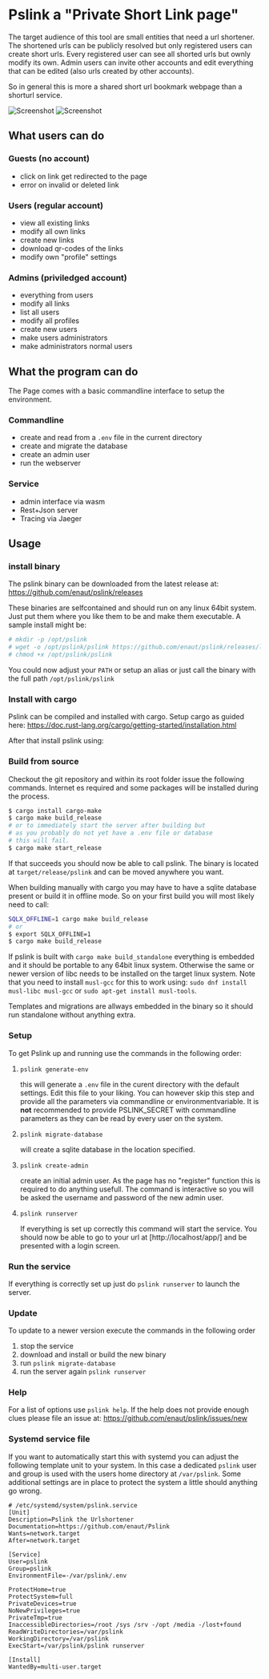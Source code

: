 # Pslink a "Private Short Link page"

The target audience of this tool are small entities that need a url shortener. The shortened urls can be publicly resolved but only registered users can create short urls. Every registered user can see all shorted urls but ownly modify its own. Admin users can invite other accounts and edit everything that can be edited (also urls created by other accounts).

So in general this is more a shared short url bookmark webpage than a shorturl service.

![Screenshot](./doc/img/screenshot.png)
![Screenshot](./doc/img/screenshot_edit.png)

## What users can do

  ### Guests (no account)

  * click on link get redirected to the page
  * error on invalid or deleted link

  ### Users (regular account)

  * view all existing links
  * modify all own links
  * create new links
  * download qr-codes of the links
  * modify own "profile" settings

  ### Admins (priviledged account)

  * everything from users
  * modify all links
  * list all users
  * modify all profiles
  * create new users
  * make users administrators
  * make administrators normal users

## What the program can do

The Page comes with a basic commandline interface to setup the environment.

### Commandline

* create and read from a `.env` file in the current directory
* create and migrate the database
* create an admin user
* run the webserver

### Service

* admin interface via wasm
* Rest+Json server
* Tracing via Jaeger

## Usage

### install binary

The pslink binary can be downloaded from the latest release at: https://github.com/enaut/pslink/releases

These binaries are selfcontained and should run on any linux 64bit system. Just put them where you like them to be and make them executable. A sample install might be:

```bash
# mkdir -p /opt/pslink
# wget -o /opt/pslink/pslink https://github.com/enaut/pslink/releases/latest/download/pslink.linux.64bit
# chmod +x /opt/pslink/pslink
```

You could now adjust your `PATH` or setup an alias or just call the binary with the full path `/opt/pslink/pslink`

### Install with cargo

Pslink can be compiled and installed with cargo. Setup cargo as guided here: https://doc.rust-lang.org/cargo/getting-started/installation.html

After that install pslink using:


### Build from source

Checkout the git repository and within its root folder issue the following commands. Internet es required and some packages will be installed during the process.

```bash
$ cargo install cargo-make
$ cargo make build_release
# or to immediately start the server after building but
# as you probably do not yet have a .env file or database
# this will fail.
$ cargo make start_release
```

If that succeeds you should now be able to call pslink. The binary is located at `target/release/pslink` and can be moved anywhere you want.

When building manually with cargo you may have to have a sqlite database present or build it in offline mode. So on your first build you will most likely need to call:

```bash
SQLX_OFFLINE=1 cargo make build_release
# or
$ export SQLX_OFFLINE=1
$ cargo make build_release
```

If pslink is built with `cargo make build_standalone` everything is embedded and it should be portable to any 64bit linux system. Otherwise the same or newer version of libc needs to be installed on the target linux system. Note that you need to install `musl-gcc` for this to work using: `sudo dnf install musl-libc musl-gcc` or `sudo apt-get install musl-tools`.

Templates and migrations are allways embedded in the binary so it should run standalone without anything extra.

### Setup

To get Pslink up and running use the commands in the following order:

1. `pslink generate-env`

    this will generate a `.env` file in the curent directory with the default settings. Edit this file to your liking. You can however skip this step and provide all the parameters via commandline or environmentvariable. It is **not** recommended to provide PSLINK_SECRET with commandline parameters as they can be read by every user on the system.

2. `pslink migrate-database`

    will create a sqlite database in the location specified.

3. `pslink create-admin`

    create an initial admin user. As the page has no "register" function this is required to do anything usefull. The command is interactive so you will be asked the username and password of the new admin user.

4. `pslink runserver`

    If everything is set up correctly this command will start the service. You should now be able to go to your url at [http://localhost/app/] and be presented with a login screen.

### Run the service

If everything is correctly set up just do `pslink runserver` to launch the server.

### Update

To update to a newer version execute the commands in the following order

1. stop the service
2. download and install or build the new binary
3. run `pslink migrate-database`
4. run the server again `pslink runserver`

### Help

For a list of options use `pslink help`. If the help does not provide enough clues please file an issue at: https://github.com/enaut/pslink/issues/new

### Systemd service file

If you want to automatically start this with systemd you can adjust the following template unit to your system. In this case a dedicated `pslink` user and group is used with the users home directory at `/var/pslink`. Some additional settings are in place to protect the system a little should anything go wrong.

```systemd
# /etc/systemd/system/pslink.service
[Unit]
Description=Pslink the Urlshortener
Documentation=https://github.com/enaut/Pslink
Wants=network.target
After=network.target

[Service]
User=pslink
Group=pslink
EnvironmentFile=-/var/pslink/.env

ProtectHome=true
ProtectSystem=full
PrivateDevices=true
NoNewPrivileges=true
PrivateTmp=true
InaccessibleDirectories=/root /sys /srv -/opt /media -/lost+found
ReadWriteDirectories=/var/pslink
WorkingDirectory=/var/pslink
ExecStart=/var/pslink/pslink runserver

[Install]
WantedBy=multi-user.target
```
